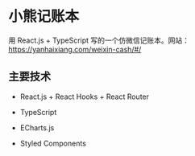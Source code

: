 # 小熊记账本

用 React.js + TypeScript 写的一个仿微信记账本。网站：https://yanhaixiang.com/weixin-cash/#/

## 主要技术

* React.js + React Hooks + React Router

* TypeScript

* ECharts.js

* Styled Components

